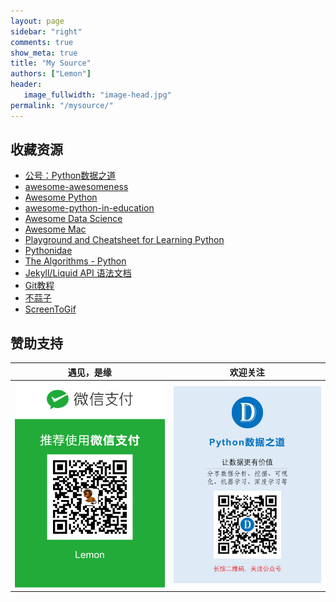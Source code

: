 ```yaml
---
layout: page
sidebar: "right"
comments: true
show_meta: true
title: "My Source"
authors: ["Lemon"]
header:
   image_fullwidth: "image-head.jpg"
permalink: "/mysource/"
---
```


## 收藏资源

* <a href="http://weixin.sogou.com/weixin?type=1&s_from=input&query=%22python%E6%95%B0%E6%8D%AE%E4%B9%8B%E9%81%93%22&ie=utf8&_sug_=n&_sug_type_=&w=01019900&sut=7317&sst0=1508512668787&lkt=2%2C1508512663537%2C1508512667055" target="blank">公号：Python数据之道</a>
* <a href="https://github.com/bayandin/awesome-awesomeness" target="blank">awesome-awesomeness</a>
* <a href="https://github.com/vinta/awesome-python" target="blank">Awesome Python</a>
* <a href="https://github.com/quobit/awesome-python-in-education" target="blank">awesome-python-in-education</a>
* <a href="https://github.com/bulutyazilim/awesome-datascience" target="blank">Awesome Data Science</a>
* <a href="https://github.com/jaywcjlove/awesome-mac
" target="blank">Awesome Mac</a>
* <a href="https://github.com/trekhleb/learn-python
" target="blank">Playground and Cheatsheet for Learning Python</a>
* <a href="https://github.com/svaksha/pythonidae
" target="blank">Pythonidae</a>
* <a href="https://github.com/TheAlgorithms/Python
" target="blank">The Algorithms - Python</a>
* <a href="http://alfred-sun.github.io/blog/2015/01/10/jekyll-liquid-syntax-documentation/" target="blank">Jekyll/Liquid API 语法文档</a>
* <a href="https://www.liaoxuefeng.com/wiki/0013739516305929606dd18361248578c67b8067c8c017b000" target="blank">Git教程</a>
* <a href="http://ibruce.info/2015/04/04/busuanzi/" target="blank">不蒜子</a>
* <a href="https://github.com/NickeManarin/ScreenToGif/releases" target="blank">ScreenToGif</a>



## 赞助支持


| <center>遇见，是缘</center> | <center>欢迎关注</center> |
| ---------------------------------------- | ---------------------------------------- |
| <img src="/images/wechat-pay.png" width="300"/> | <img src="/images/foot.jpg" width="300"/> |

